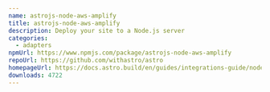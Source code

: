 ```yaml
---
name: astrojs-node-aws-amplify
title: astrojs-node-aws-amplify
description: Deploy your site to a Node.js server
categories:
  - adapters
npmUrl: https://www.npmjs.com/package/astrojs-node-aws-amplify
repoUrl: https://github.com/withastro/astro
homepageUrl: https://docs.astro.build/en/guides/integrations-guide/node/
downloads: 4722
---
```

